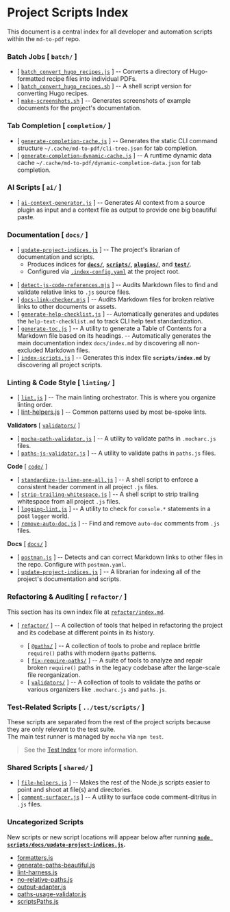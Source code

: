 # Project Scripts Index

This document is a central index for all developer and automation scripts within the `md-to-pdf` repo.

### Batch Jobs [ `batch/` ]

  - [ [`batch_convert_hugo_recipes.js`](batch/batch_convert_hugo_recipes.js) ]
    -- Converts a directory of Hugo-formatted recipe files into individual PDFs.
  - [ [`batch_convert_hugo_recipes.sh`](batch/batch_convert_hugo_recipes.sh) ]
    -- A shell script version for converting Hugo recipes.
  - [ [`make-screenshots.sh`](batch/make-screenshots.sh) ]
    -- Generates screenshots of example documents for the project's documentation.

### Tab Completion [ `completion/` ]

  - [ [`generate-completion-cache.js`](completion/generate-completion-cache.js) ]
    -- Generates the static CLI command structure `~/.cache/md-to-pdf/cli-tree.json` for tab completion.
  - [ [`generate-completion-dynamic-cache.js`](completion/generate-completion-dynamic-cache.js) ]
    -- A runtime dynamic data cache `~/.cache/md-to-pdf/dynamic-completion-data.json` for tab completion.

### AI Scripts [ `ai/` ] 

  - [ [`ai-context-generator.js`](ai/ai-context-generator.js) ]
    -- Generates AI context from a source plugin as input and a context file as output to provide one big beautiful paste.

### Documentation [ `docs/` ]

  * [ [`update-project-indices.js`](docs/update-project-indices.js) ]
    -- The project's librarian of documentation and scripts.
    * Produces indices for
      [**`docs/`**](index.md),
      [**`scripts/`**](../scripts/index.md),
      [**`plugins/`**](../plugins/index.md), and
      [**`test/`**](../test/index.md).  
    * Configured via [`.index-config.yaml`](../.index-config.yaml) at the project root.

  - [ [`detect-js-code-references.mjs`](docs/detect-js-code-references.mjs) ]
    -- Audits Markdown files to find and validate relative links to `.js` source files.
  - [ [`docs-link-checker.mjs`](docs/docs-link-checker.mjs) ]
    -- Audits Markdown files for broken relative links to other documents or assets.
  - [ [`generate-help-checklist.js`](docs/generate-help-checklist.js) ]
    -- Automatically generates and updates the `help-text-checklist.md` to track CLI help text standardization.
  - [ [`generate-toc.js`](docs/generate-toc.js) ]
    -- A utility to generate a Table of Contents for a Markdown file based on its headings.
    -- Automatically generates the main documentation index `docs/index.md` by discovering all non-excluded Markdown files.
  - [ [`index-scripts.js`](docs/index-scripts.js) ]
    -- Generates this index file **`scripts/index.md`** by discovering all project scripts.

### Linting & Code Style [ `linting/` ]

  - [ [`lint.js`](linting/lint.js) ]
    -- The main linting orchestrator. This is where you organize linting order.
  - [ [lint-helpers.js](shared/lint-helpers.js) ]
    -- Common patterns used by most be-spoke lints.

  **Validators** [ [`validators/`](linting/validators/) ]
  - [ [`mocha-path-validator.js`](linting/validators/mocha-path-validator.js) ]
    -- A utility to validate paths in `.mocharc.js` files.
  - [ [`paths-js-validator.js`](linting/validators/paths-js-validator.js) ]
    -- A utility to validate paths in `paths.js` files.

  **Code** [ [`code/`](linting/code/) ]
  - [ [`standardize-js-line-one-all.js`](linting/code/standardize-js-line-one-all.js) ]
    -- A shell script to enforce a consistent header comment in all project `.js` files.
  - [ [`strip-trailing-whitespace.js`](linting/code/strip-trailing-whitespace.js) ]
    -- A shell script to strip trailing whitespace from all project `.js` files.
  - [ [`logging-lint.js`](linting/code/logging-lint.js) ]
    -- A utility to check for `console.*` statements in a post `logger` world.
  - [ [`remove-auto-doc.js`](linting/code/remove-auto-doc.js) ]
    -- Find and remove `auto-doc` comments from `.js` files.

  **Docs** [ [`docs/`](linting/docs/) ]
  - [ [`postman.js`](linting/docs/postman.js) ]
    -- Detects and can correct Markdown links to other files in the repo.  Configure with `postman.yaml`.
  - [ [`update-project-indices.js`](linting/docs/update-project-indices.js) ]
    -- A librarian for indexing all of the project's documentation and scripts.

### Refactoring & Auditing [ `refactor/` ]

  This section has its own index file at [`refactor/index.md`](refactor/index.md).

  - [ [`refactor/`](refactor/) ]
    -- A collection of tools that helped in refactoring the project and its codebase at different points in its history.
    
    - [ [`@paths/`](refactor/@paths/) ]
      -- A collection of tools to probe and replace brittle `require()` paths with modern `@paths` patterns.
    - [ [`fix-require-paths/`](refactor/fix-require-paths/) ]
      -- A suite of tools to analyze and repair broken `require()` paths in the legacy codebase after the large-scale file reorganization.
    - [ [`validators/`](refactor/validators/) ]
      -- A collection of tools to validate the paths or various organizers like `.mocharc.js` and `paths.js`.

### Test-Related Scripts [ `../test/scripts/` ]

  These scripts are separated from the rest of the project scripts because they are only relevant to the test suite.  
  The main test runner is managed by `mocha` via `npm test`.

  > See the [Test Index](../test/index.md) for more information.


### Shared Scripts [ `shared/` ]

  - [ [`file-helpers.js`](shared/file-helpers.js) ] -- Makes the rest of the Node.js scripts easier to point and shoot at file(s) and directories.
  - [ [`comment-surfacer.js`](shared/comment-surfacer.js) ]
    -- A utility to surface code comment-ditritus in `.js` files.

### Uncategorized Scripts

New scripts or new script locations will appear below after running **[`node scripts/docs/update-project-indices.js`](../scripts/docs/update-project-indices.js).**

<!-- uncategorized-start -->
- [formatters.js](shared/formatters.js)
- [generate-paths-beautiful.js](generate-paths-beautiful.js)
- [lint-harness.js](linting/lint-harness.js)
- [no-relative-paths.js](linting/code/no-relative-paths.js)
- [output-adapter.js](shared/output-adapter.js)
- [paths-usage-validator.js](linting/validators/paths-usage-validator.js)
- [scriptsPaths.js](scriptsPaths.js)
<!-- uncategorized-end -->
